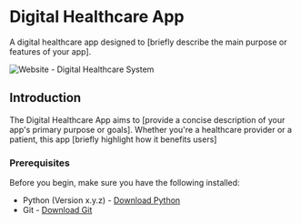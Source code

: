 # Digital Healthcare App

A digital healthcare app designed to [briefly describe the main purpose or features of your app].

![Website - Digital Healthcare System](https://github.com/SARATHI-183/Digital-Healthcare-System/assets/142735146/b8f53280-e49d-42fd-aa70-6cd481798cd9)


## Introduction

The Digital Healthcare App aims to [provide a concise description of your app's primary purpose or goals]. Whether you're a healthcare provider or a patient, this app [briefly highlight how it benefits users]


### Prerequisites

Before you begin, make sure you have the following installed:

- Python (Version x.y.z) - [Download Python](https://www.python.org/downloads/)
- Git - [Download Git](https://git-scm.com/downloads)


